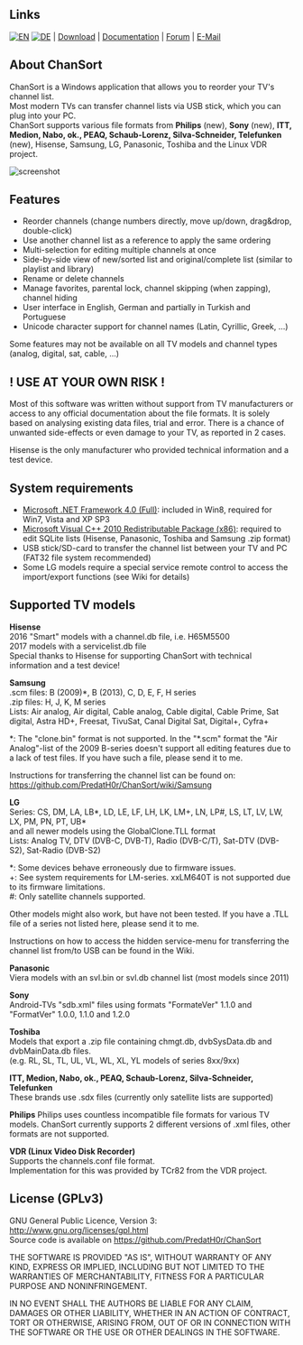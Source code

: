 Links
-----
[![EN](http://beham.biz/chansort/flag_en.png)](https://github.com/PredatH0r/ChanSort/blob/master/readme.md)
[![DE](http://beham.biz/chansort/flag_de.png)](https://github.com/PredatH0r/ChanSort/blob/master/readme_de.md) |
[Download](https://github.com/PredatH0r/ChanSort/releases) | 
[Documentation](https://github.com/PredatH0r/ChanSort/wiki) |
[Forum](https://github.com/PredatH0r/ChanSort/issues) | 
[E-Mail](mailto:horst@beham.biz)

About ChanSort
--------------
ChanSort is a Windows application that allows you to reorder your TV's channel list.  
Most modern TVs can transfer channel lists via USB stick, which you can plug into your PC.  
ChanSort supports various file formats from **Philips** (new), **Sony** (new), **ITT, Medion, Nabo, ok., PEAQ, Schaub-Lorenz, Silva-Schneider, Telefunken** (new), 
Hisense, Samsung, LG, Panasonic, Toshiba and the Linux VDR project.

![screenshot](http://beham.biz/chansort/ChanSort-en.png)

Features
--------
- Reorder channels (change numbers directly, move up/down, drag&drop, double-click)
- Use another channel list as a reference to apply the same ordering
- Multi-selection for editing multiple channels at once
- Side-by-side view of new/sorted list and original/complete list (similar to playlist and library)
- Rename or delete channels
- Manage favorites, parental lock, channel skipping (when zapping), channel hiding
- User interface in English, German and partially in Turkish and Portuguese
- Unicode character support for channel names (Latin, Cyrillic, Greek, ...)

Some features may not be available on all TV models and channel types (analog, digital, sat, cable, ...)

! USE AT YOUR OWN RISK !
------------------------
Most of this software was written without support from TV manufacturers or access to any official 
documentation about the file formats. It is solely based on analysing existing data files, trial and error.
There is a chance of unwanted side-effects or even damage to your TV, as reported in 2 cases.

Hisense is the only manufacturer who provided technical information and a test device.

System requirements
-------------------
- [Microsoft .NET Framework 4.0 (Full)](http://www.microsoft.com/en-us/download/details.aspx?id=17851): 
  included in Win8, required for Win7, Vista and XP SP3
- [Microsoft Visual C++ 2010 Redistributable Package (x86)](http://www.microsoft.com/en-us/download/details.aspx?id=8328):
  required to edit SQLite lists (Hisense, Panasonic, Toshiba and Samsung .zip format)
- USB stick/SD-card to transfer the channel list between your TV and PC (FAT32 file system recommended)
- Some LG models require a special service remote control to access the import/export functions (see Wiki for details)

Supported TV models 
-------------------

**Hisense**  
2016 "Smart" models with a channel.db file, i.e. H65M5500  
2017 models with a servicelist.db file  
Special thanks to Hisense for supporting ChanSort with technical information and a test device!

**Samsung**  
.scm files: B (2009)*, B (2013), C, D, E, F, H series  
.zip files: H, J, K, M series  
Lists:  Air analog, Air digital, Cable analog, Cable digital, 
		Cable Prime, Sat digital, Astra HD+, Freesat, TivuSat,
		Canal Digital Sat, Digital+, Cyfra+

\*: The "clone.bin" format is not supported. In the "*.scm" format
the "Air Analog"-list of the 2009 B-series doesn't support all 
editing features due to a lack of test files. If you have such a file,
please send it to me.

Instructions for transferring the channel list can be found on:
https://github.com/PredatH0r/ChanSort/wiki/Samsung

**LG**  
Series: CS, DM, LA, LB\*, LD, LE, LF, LH, LK, LM+, LN, LP#, LS, LT, LV, LW, LX, PM, PN, PT, UB\*  
and all newer models using the GlobalClone.TLL format  
Lists:  Analog TV, DTV (DVB-C, DVB-T), Radio (DVB-C/T), Sat-DTV (DVB-S2), Sat-Radio (DVB-S2)

\*: Some devices behave erroneously due to firmware issues.  
+: See system requirements for LM-series. xxLM640T is not supported due to its firmware limitations.  
\#: Only satellite channels supported.

Other models might also work, but have not been tested. If you have a .TLL file of a series not listed here, please send it to me.

Instructions on how to access the hidden service-menu for transferring
the channel list from/to USB can be found in the Wiki.

**Panasonic**  
Viera models with an svl.bin or svl.db channel list (most models since 2011)

**Sony**  
Android-TVs "sdb.xml" files using formats "FormateVer" 1.1.0 and "FormatVer" 1.0.0, 1.1.0 and 1.2.0 

**Toshiba**  
Models that export a .zip file containing chmgt.db, dvbSysData.db and dvbMainData.db files.  
(e.g. RL, SL, TL, UL, VL, WL, XL, YL models of series 8xx/9xx)

**ITT, Medion, Nabo, ok., PEAQ, Schaub-Lorenz, Silva-Schneider, Telefunken**  
These brands use .sdx files (currently only satellite lists are supported)

**Philips**
Philips uses countless incompatible file formats for various TV models.
ChanSort currently supports 2 different versions of .xml files, other formats are not supported.

**VDR (Linux Video Disk Recorder)**  
Supports the channels.conf file format.  
Implementation for this was provided by TCr82 from the VDR project.

License (GPLv3)
---------------
GNU General Public Licence, Version 3: http://www.gnu.org/licenses/gpl.html  
Source code is available on https://github.com/PredatH0r/ChanSort

THE SOFTWARE IS PROVIDED "AS IS", WITHOUT WARRANTY OF ANY KIND,
EXPRESS OR IMPLIED, INCLUDING BUT NOT LIMITED TO THE WARRANTIES OF
MERCHANTABILITY, FITNESS FOR A PARTICULAR PURPOSE AND NONINFRINGEMENT.

IN NO EVENT SHALL THE AUTHORS BE LIABLE FOR ANY CLAIM, DAMAGES OR
OTHER LIABILITY, WHETHER IN AN ACTION OF CONTRACT, TORT OR OTHERWISE,
ARISING FROM, OUT OF OR IN CONNECTION WITH THE SOFTWARE OR THE USE OR
OTHER DEALINGS IN THE SOFTWARE.
